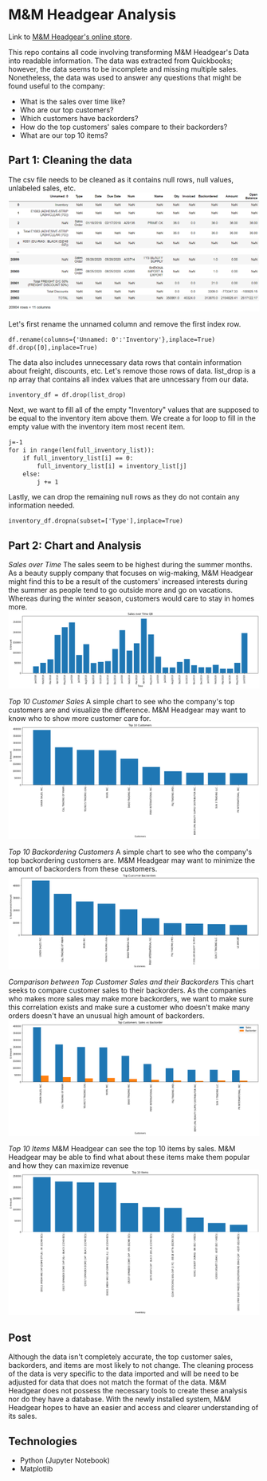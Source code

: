 # M&M Headgear Analysis
Link to [M&M Headgear's online store](https://www.qfitt.com/).

This repo contains all code involving transforming M&M Headgear's Data into readable information. The data was extracted from Quickbooks; however, the data seems to be incomplete and missing multiple sales. Nonetheless, the data was used to answer any questions that might be found useful to the company:
- What is the sales over time like?
- Who are our top customers?
- Which customers have backorders?
- How do the top customers' sales compare to their backorders?
- What are our top 10 items?

## Part 1: Cleaning the data
The csv file needs to be cleaned as it contains null rows, null values, unlabeled sales, etc.
![screenshot](static/images/unclean_csv_screenshot.png)

Let's first rename the unnamed column and remove the first index row.
```
df.rename(columns={'Unnamed: 0':'Inventory'},inplace=True)
df.drop([0],inplace=True)
```

The data also includes unnecessary data rows that contain information about freight, discounts, etc. Let's remove those rows of data. list_drop is a np array that contains all index values that are unncessary from our data.
```
inventory_df = df.drop(list_drop)
```

Next, we want to fill all of the empty "Inventory" values that are supposed to be equal to the inventory item above them. We create a for loop to fill in the empty value with the inventory item most recent item.
```
j=-1
for i in range(len(full_inventory_list)):
    if full_inventory_list[i] == 0:
        full_inventory_list[i] = inventory_list[j]
    else:
        j += 1
```
Lastly, we can drop the remaining null rows as they do not contain any information needed.
```
inventory_df.dropna(subset=['Type'],inplace=True)
```

## Part 2: Chart and Analysis
*Sales over Time*
The sales seem to be highest during the summer months. As a beauty supply company that focuses on wig-making, M&M Headgear might find this to be a result of the customers' increased interests during the summer as people tend to go outside more and go on vacations. Whereas during the winter season, customers would care to stay in homes more.
![screenshot](static/images/analysis_charts/Sales_2020.png)

*Top 10 Customer Sales*
A simple chart to see who the company's top customers are and visualize the difference. M&M Headgear may want to know who to show more customer care for.
![screenshot](static/images/analysis_charts/Top_Customer_Sales.png)

*Top 10 Backordering Customers*
A simple chart to see who the company's top backordering customers are. M&M Headgear may want to minimize the amount of backorders from these customers.
![screenshot](static/images/analysis_charts/Top_Customer_Backorders.png)

*Comparison between Top Customer Sales and their Backorders*
This chart seeks to compare customer sales to their backorders. As the companies who makes more sales may make more backorders, we want to make sure this correlation exists and make sure a customer who doesn't make many orders doesn't have an unusual high amount of backorders.
![screenshot](static/images/analysis_charts/Top_Customers_Sales_vs_Backorder.png)

*Top 10 Items*
M&M Headgear can see the top 10 items by sales. M&M Headgear may be able to find what about these items make them popular and how they can maximize revenue
![screenshot](static/images/analysis_charts/Top_10_Items.png)

## Post
Although the data isn't completely accurate, the top customer sales, backorders, and items are most likely to not change. The cleaning process of the data is very specific to the data imported and will be need to be adjusted for data that does not match the format of the data. M&M Headgear does not possess the necessary tools to create these analysis nor do they have a database. With the newly installed system, M&M Headgear hopes to have an easier and access and clearer understanding of its sales. 

## Technologies
- Python (Jupyter Notebook)
- Matplotlib

